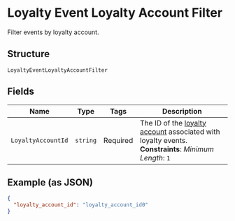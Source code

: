 
# Loyalty Event Loyalty Account Filter

Filter events by loyalty account.

## Structure

`LoyaltyEventLoyaltyAccountFilter`

## Fields

| Name | Type | Tags | Description |
|  --- | --- | --- | --- |
| `LoyaltyAccountId` | `string` | Required | The ID of the [loyalty account](../../doc/models/loyalty-account.md) associated with loyalty events.<br>**Constraints**: *Minimum Length*: `1` |

## Example (as JSON)

```json
{
  "loyalty_account_id": "loyalty_account_id0"
}
```

